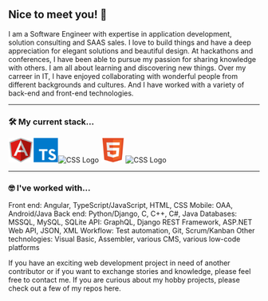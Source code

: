 ## Nice to meet you! 👋

I am a Software Engineer with expertise in application development, solution consulting and SAAS sales. I love to build things and have a deep appreciation for elegant solutions and beautiful design. At hackathons and conferences, I have been able to pursue my passion for sharing knowledge with others. I am all about learning and discovering new things.
Over my carreer in IT, I have enjoyed collaborating with wonderful people from different backgrounds and cultures. And I have worked with a variety of back-end and front-end technologies.

---

### 🛠 My current stack...

<img src="https://raw.githubusercontent.com/devicons/devicon/c7d326b6009e60442abc35fa45706d6f30ee4c8e/icons/angularjs/angularjs-original.svg" alt="CSS Logo" width="50" height="50"/><img src="https://github.com/devicons/devicon/blob/master/icons/typescript/typescript-original.svg" alt="JavaScript Logo" width="50" height="50"/><img src="https://cdn.worldvectorlogo.com/logos/css3.svg" alt="CSS Logo" width="50" height="50"/>
<img src="https://raw.githubusercontent.com/devicons/devicon/c7d326b6009e60442abc35fa45706d6f30ee4c8e/icons/html5/html5-original.svg" alt="CSS Logo" width="50" height="50"/><img src="https://cdn.worldvectorlogo.com/logos/css3.svg" alt="CSS Logo" width="50" height="50"/>


---

### 🤓 I've worked with...
Front end: Angular, TypeScript/JavaScript, HTML, CSS
Mobile: OAA, Android/Java
Back end: Python/Django, C, C++, C#, Java
Databases: MSSQL, MySQL, SQLite
API: GraphQL, Django REST Framework, ASP.NET Web API, JSON, XML
Workflow: Test automation, Git, Scrum/Kanban
Other technologies: Visual Basic, Assembler, various CMS, various low-code platforms

If you have an exciting web development project in need of another contributor or if you want to exchange stories and knowledge, please feel free to contact me. If you are curious about my hobby projects, please check out a few of my repos here. 
<!--
**tizenegy/tizenegy** is a ✨ _special_ ✨ repository because its `README.md` (this file) appears on your GitHub profile.

Here are some ideas to get you started:

- 🔭 I’m currently working on ...
- 🌱 I’m currently learning ...
- 👯 I’m looking to collaborate on ...
- 🤔 I’m looking for help with ...
- 💬 Ask me about ...
- 📫 How to reach me: ...
- 😄 Pronouns: ...
- ⚡ Fun fact: ...
-->
